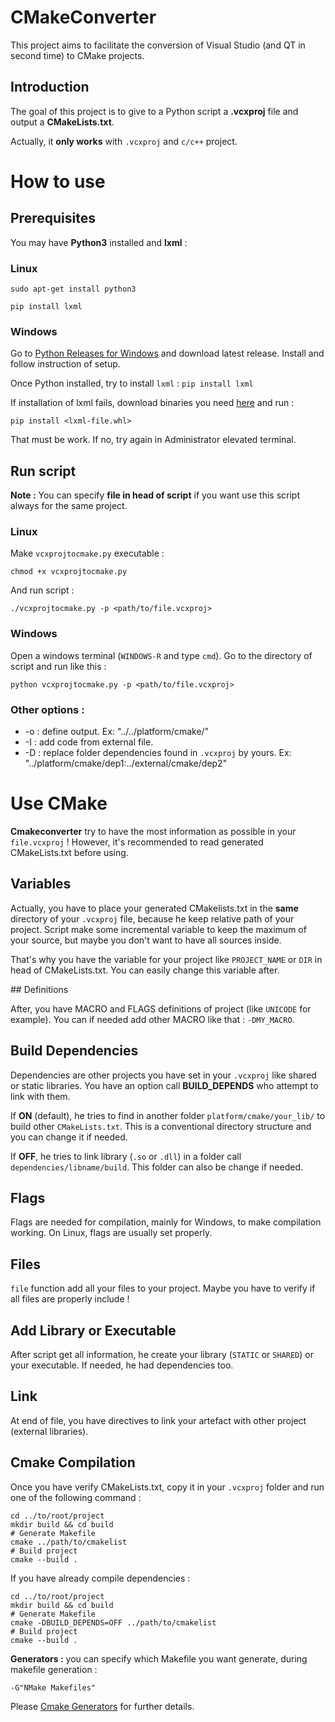 # CMakeConverter

This project aims to facilitate the conversion of Visual Studio (and QT in second time) to CMake projects.

## Introduction

The goal of this project is to give to a Python script a **.vcxproj** file and output a **CMakeLists.txt**.

Actually, it **only works** with `.vcxproj` and `c/c++` project.

# How to use

## Prerequisites

You may have **Python3** installed and **lxml** :

### Linux

`sudo apt-get install python3`

`pip install lxml`

### Windows

Go to [Python Releases for Windows](https://www.python.org/downloads/windows/) and download latest release. Install and follow instruction of setup.

Once Python installed, try to install `lxml` : `pip install lxml`

If installation of lxml fails, download binaries you need [here](http://www.lfd.uci.edu/~gohlke/pythonlibs/#lxml) and run :

`pip install <lxml-file.whl>`

That must be work. If no, try again in Administrator elevated terminal.

## Run script

**Note :** You can specify **file in head of script** if you want use this script always for the same project.

### Linux

Make `vcxprojtocmake.py` executable :

`chmod +x vcxprojtocmake.py`

And run script :

`./vcxprojtocmake.py -p <path/to/file.vcxproj>`

### Windows

Open a windows terminal (`WINDOWS-R` and type `cmd`). Go to the directory of script and run like this :

`python vcxprojtocmake.py -p <path/to/file.vcxproj>`

### Other options :

* -o : define output. Ex: "../../platform/cmake/"
* -I : add code from external file.
* -D : replace folder dependencies found in `.vcxproj` by yours. Ex: "../platform/cmake/dep1:../external/cmake/dep2"

# Use CMake

**Cmakeconverter** try to have the most information as possible in your `file.vcxproj` ! However, it's recommended to read generated CMakeLists.txt before using.

## Variables

Actually, you have to place your generated CMakelists.txt in the **same** directory of your `.vcxproj` file, because he keep relative path of your project. Script make some incremental variable to keep the maximum of your source, but maybe you don't want to have all sources inside.

That's why you have the variable for your project like `PROJECT_NAME` or `DIR` in head of CMakeLists.txt. You can easily change this variable after.

## Definitions

After, you have MACRO and FLAGS definitions of project (like `UNICODE` for example). You can if needed add other MACRO like that : `-DMY_MACRO`.

## Build Dependencies

Dependencies are other projects you have set in your `.vcxproj` like shared or static libraries. You have an option call **BUILD_DEPENDS** who attempt to link with them.

If **ON** (default), he tries to find in another folder `platform/cmake/your_lib/` to build other `CMakeLists.txt`. This is a conventional directory structure and you can change it if needed.

If **OFF**, he tries to link library (`.so` or `.dll`) in a folder call `dependencies/libname/build`. This folder can also be change if needed.

## Flags

Flags are needed for compilation, mainly for Windows, to make compilation working. On Linux, flags are usually set properly.

## Files

`file` function add all your files to your project. Maybe you have to verify if all files are properly include !

## Add Library or Executable

After script get all information, he create your library (`STATIC` or `SHARED`) or your executable. If needed, he had dependencies too.

## Link

At end of file, you have directives to link your artefact with other project (external libraries).

## Cmake Compilation

Once you have verify CMakeLists.txt, copy it in your `.vcxproj` folder and run one of the following command :

```
cd ../to/root/project
mkdir build && cd build
# Generate Makefile
cmake ../path/to/cmakelist
# Build project
cmake --build .
```

If you have already compile dependencies :

```
cd ../to/root/project
mkdir build && cd build
# Generate Makefile
cmake -DBUILD_DEPENDS=OFF ../path/to/cmakelist
# Build project
cmake --build .
```

**Generators :** you can specify which Makefile you want generate, during makefile generation :

`-G"NMake Makefiles"`

Please [Cmake Generators](https://cmake.org/cmake/help/v3.5/manual/cmake-generators.7.html) for further details.


